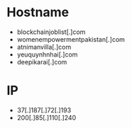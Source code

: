 # Hostname
- blockchainjoblist[.]com
- womenempowermentpakistan[.]com
- atnimanvilla[.]com
- yeuquynhnhai[.]com
- deepikarai[.]com


# IP
- 37[.]187[.]72[.]193
- 200[.]85[.]110[.]240